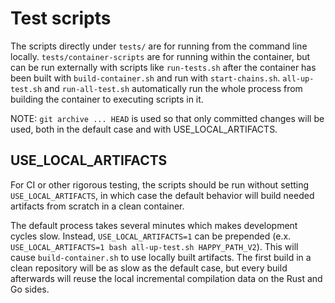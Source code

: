 # Test scripts

The scripts directly under `tests/` are for running from the command line locally.
`tests/container-scripts` are for running within the container, but can be run externally with
scripts like `run-tests.sh` after the container has been built with `build-container.sh` and
run with `start-chains.sh`. `all-up-test.sh` and `run-all-test.sh` automatically run the whole
process from building the container to executing scripts in it.

NOTE: `git archive ... HEAD` is used so that only committed changes will be used, both in the
default case and with USE_LOCAL_ARTIFACTS.

## USE_LOCAL_ARTIFACTS

For CI or other rigorous testing, the scripts should be run without setting `USE_LOCAL_ARTIFACTS`,
in which case the default behavior will build needed artifacts from scratch in a clean container.

The default process takes several minutes which makes development cycles slow. Instead,
`USE_LOCAL_ARTIFACTS=1` can be prepended (e.x.
`USE_LOCAL_ARTIFACTS=1 bash all-up-test.sh HAPPY_PATH_V2`). This will cause
`build-container.sh` to use locally built artifacts. The first build in a clean repository will be
as slow as the default case, but every build afterwards will reuse the local incremental compilation
data on the Rust and Go sides.
